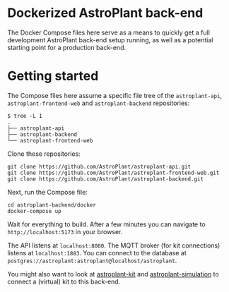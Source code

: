 # Dockerized AstroPlant back-end
The Docker Compose files here serve as a means to quickly get a full
development AstroPlant back-end setup running, as well as a potential starting
point for a production back-end.

# Getting started
The Compose files here assume a specific file tree of the `astroplant-api`,
`astroplant-frontend-web` and `astroplant-backend` repositories:

```shell
$ tree -L 1
.
├── astroplant-api
├── astroplant-backend
└── astroplant-frontend-web
```

Clone these repositories:

```shell
git clone https://github.com/AstroPlant/astroplant-api.git
git clone https://github.com/AstroPlant/astroplant-frontend-web.git
git clone https://github.com/AstroPlant/astroplant-backend.git
```

Next, run the Compose file:

```shell
cd astroplant-backend/docker
docker-compose up
```

Wait for everything to build. After a few minutes you can navigate to
`http://localhost:5173` in your browser.

The API listens at `localhost:8080`. The MQTT broker (for kit connections)
listens at `localhost:1883`. You can connect to the database at
`postgres://astroplant:astroplant@localhost/astroplant`.

You might also want to look at
[astroplant-kit](https://github.com/AstroPlant/astroplant-kit) and
[astroplant-simulation](https://github.com/AstroPlant/astroplant-simulation) to
connect a (virtual) kit to this back-end.
